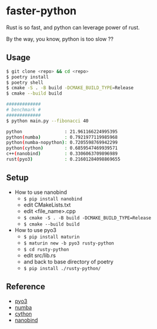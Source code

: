 # faster-python

Rust is so fast, and python can leverage power of rust.

By the way, you know, python is too slow ??

## Usage

```bash
$ git clone <repo> && cd <repo>
$ poetry install
$ poetry shell
$ cmake -S . -B build -DCMAKE_BUILD_TYPE=Release
$ cmake --build build

#############
# benchmark #
#############
$ python main.py --fibonacci 40

python                : 21.961166224995395
python(numba)         : 0.7921977119985968
python(numba-nopython): 0.7205598769942299
python(cython)        : 0.6859547469939571
c++(nanobind)         : 0.3306063709896989
rust(pyo3)            : 0.21601284098869655
```

## Setup

* How to use nanobind
  * `$ pip install nanobind`
  * edit CMakeLists.txt
  * edit <file_name>.cpp
  * `$ cmake -S . -B build -DCMAKE_BUILD_TYPE=Release`
  * `$ cmake --build build`
* How to use pyo3
  * `$ pip install maturin`
  * `$ maturin new -b pyo3 rusty-python`
  * `$ cd rusty-python`
  * edit src/lib.rs
  * and back to base directory of poetry
  * `$ pip install ./rusty-python/`

## Reference

* [pyo3](https://betterprogramming.pub/improving-python-with-rust-ed12bffd2ca4)
* [numba](https://numba.pydata.org/numba-doc/latest/user/5minguide.html)
* [cython](https://www.infoworld.com/article/3648539/faster-python-made-easier-with-cythons-pure-python-mode.html)
* [nanobind](https://nanobind.readthedocs.io/en/latest/index.html)
